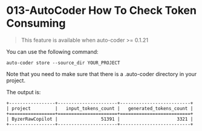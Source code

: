 # 013-AutoCoder How To Check Token Consuming

> This feature is available when auto-coder >= 0.1.21 

You can use the following command:

```shell
auto-coder store --source_dir YOUR_PROJECT
```

Note that you need to make sure that there is a .auto-coder directory in your project.

The output is:

```
+-----------------+----------------------+--------------------------+
| project         |   input_tokens_count |   generated_tokens_count |
+=================+======================+==========================+
| ByzerRawCopilot |                51391 |                     3321 |
+-----------------+----------------------+--------------------------+
```